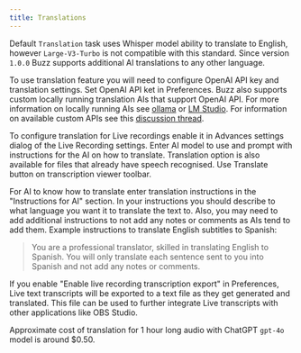 ```yaml
---
title: Translations
---
```


Default `Translation` task uses Whisper model ability to translate to English, however `Large-V3-Turbo` is not compatible with this standard. Since version `1.0.0` Buzz supports additional AI translations to any other language.

To use translation feature you will need to configure OpenAI API key and translation settings. Set OpenAI API ket in Preferences. Buzz also supports custom locally running translation AIs that support OpenAI API. For more information on locally running AIs see [ollama](https://ollama.com/blog/openai-compatibility) or [LM Studio](https://lmstudio.ai/). For information on available custom APIs see this [discussion thread](https://github.com/chidiwilliams/buzz/discussions/827).

To configure translation for Live recordings enable it in Advances settings dialog of the Live Recording settings. Enter AI model to use and prompt with instructions for the AI on how to translate. Translation option is also available for files that already have speech recognised. Use Translate button on transcription viewer toolbar.

For AI to know how to translate enter translation instructions in the "Instructions for AI" section. In your instructions you should describe to what language you want it to translate the text to. Also, you may need to add additional instructions to not add any notes or comments as AIs tend to add them. Example instructions to translate English subtitles to Spanish:

> You are a professional translator, skilled in translating English to Spanish. You will only translate each sentence sent to you into Spanish and not add any notes or comments.

If you enable "Enable live recording transcription export" in Preferences, Live text transcripts will be exported to a text file as they get generated and translated. This file can be used to further integrate Live transcripts with other applications like OBS Studio.

Approximate cost of translation for 1 hour long audio with ChatGPT `gpt-4o` model is around $0.50.
